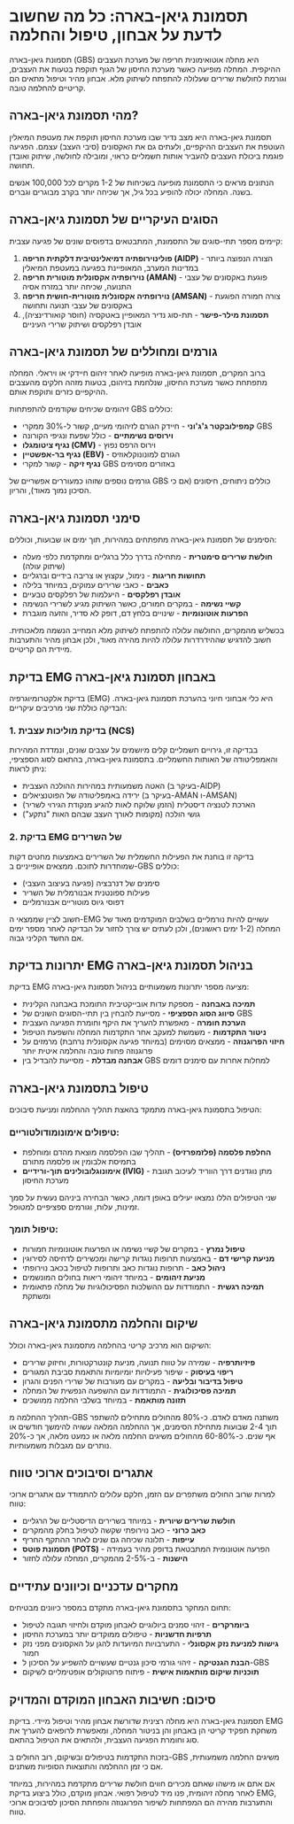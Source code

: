 תסמונת גיאן-בארה: כל מה שחשוב לדעת על אבחון, טיפול והחלמה
=========================================================

תסמונת גיאן-בארה (GBS) היא מחלה אוטואימונית חריפה של מערכת העצבים ההיקפית. המחלה מופיעה כאשר מערכת החיסון של הגוף תוקפת בטעות את העצבים, וגורמת לחולשת שרירים שעלולה להתפתח לשיתוק מלא. אבחון מהיר וטיפול מתאים הם קריטיים להחלמה טובה.

מהי תסמונת גיאן-בארה?
---------------------

תסמונת גיאן-בארה היא מצב נדיר שבו מערכת החיסון תוקפת את מעטפת המיאלין העוטפת את העצבים ההיקפיים, ולעתים גם את האקסונים (סיבי העצב) עצמם. הפגיעה פוגמת ביכולת העצבים להעביר אותות חשמליים כראוי, ומובילה לחולשה, שיתוק ואובדן תחושה.

הנתונים מראים כי התסמונת מופיעה בשכיחות של 1-2 מקרים לכל 100,000 אנשים בשנה. המחלה יכולה להופיע בכל גיל, אך שכיחה יותר בקרב מבוגרים וגברים.

הסוגים העיקריים של תסמונת גיאן-בארה
-----------------------------------

קיימים מספר תתי-סוגים של התסמונת, המתבטאים בדפוסים שונים של פגיעה עצבית:

1.  **פולינוירופתיה דמיאלינטיבית דלקתית חריפה (AIDP)** - הצורה הנפוצה ביותר במדינות המערב, המאופיינת בפגיעה במעטפת המיאלין
2.  **נוירופתיה אקסונלית מוטורית חריפה (AMAN)** - פוגעת באקסונים של עצבי התנועה, שכיחה יותר במזרח אסיה
3.  **נוירופתיה אקסונלית מוטורית-חושית חריפה (AMSAN)** - צורה חמורה הפוגעת באקסונים של עצבי תנועה ותחושה
4.  **תסמונת מילר-פישר** - תת-סוג נדיר המאופיין באטקסיה (חוסר קואורדינציה), אובדן רפלקסים ושיתוק שרירי העיניים

גורמים ומחוללים של תסמונת גיאן-בארה
-----------------------------------

ברוב המקרים, תסמונת גיאן-בארה מופיעה לאחר זיהום חיידקי או ויראלי. המחלה מתפתחת כאשר מערכת החיסון, שנלחמת בזיהום, בטעות מזהה חלקים מהעצבים ההיקפיים כזרים ותוקפת אותם.

זיהומים שכיחים שקודמים להתפתחות GBS כוללים:

-   **קמפילובקטר ג'ג'וני** - חיידק הגורם לזיהומי מעיים, קשור ל-30% ממקרי GBS
-   **וירוסים נשימתיים** - כולל שפעת ונגיפי הקורונה
-   **נגיף ציטומגלו (CMV)** - וירוס הרפס נפוץ
-   **נגיף בר-אפשטיין (EBV)** - הגורם למונונוקלאוזיס
-   **נגיף זיקה** - קשור למקרי GBS באזורים מסוימים

גורמים נוספים שזוהו כמעוררים אפשריים של GBS כוללים ניתוחים, חיסונים (אם כי הסיכון נמוך מאוד), והריון.

סימני תסמונת גיאן-בארה
----------------------

הסימנים של תסמונת גיאן-בארה מתפתחים במהירות, תוך ימים או שבועות, וכוללים:

-   **חולשת שרירים סימטרית** - מתחילה בדרך כלל ברגליים ומתקדמת כלפי מעלה (שיתוק עולה)
-   **תחושות חריגות** - נימול, עקצוץ או צריבה בידיים וברגליים
-   **כאבים** - כאבי שרירים עמוקים, במיוחד בלילה
-   **אובדן רפלקסים** - היעלמות של רפלקסים טבעיים
-   **קשיי נשימה** - במקרים חמורים, כאשר השיתוק מגיע לשרירי הנשימה
-   **הפרעות אוטונומיות** - שינויים בלחץ דם, דופק לא סדיר, והזעה מוגברת

בכשליש מהמקרים, החולשה עלולה להתפתח לשיתוק מלא המחייב הנשמה מלאכותית. חשוב להדגיש שההידרדרות עלולה להיות מהירה מאוד, ולכן אבחון מהיר והתערבות מיידית הם קריטיים.

בדיקת EMG באבחון תסמונת גיאן-בארה
---------------------------------

בדיקת אלקטרומיוגרפיה (EMG) היא כלי אבחוני חיוני בהערכת תסמונת גיאן-בארה. הבדיקה כוללת שני מרכיבים עיקריים:

### 1\. בדיקת מוליכות עצבית (NCS)

בבדיקה זו, גירויים חשמליים קלים מיושמים על עצבים שונים, ונמדדת המהירות והאמפליטודה של האותות החשמליים. בתסמונת גיאן-בארה, בהתאם לסוג הספציפי, ניתן לראות:

-   האטה משמעותית במהירות ההולכה העצבית (בעיקר ב-AIDP)
-   ירידה באמפליטודה של הפוטנציאלים (בעיקר ב-AMAN ו-AMSAN)
-   הארכת לטנציה דיסטלית (הזמן שלוקח לאות להגיע מנקודת הגירוי לשריר)
-   גושי הולכה (מקומות לאורך העצב שבהם האות "נתקע")

### 2\. בדיקת EMG של השרירים

בדיקה זו בוחנת את הפעילות החשמלית של השרירים באמצעות מחטים דקות שמוחדרות לתוכם. ממצאים אופייניים ב-GBS כוללים:

-   סימנים של דנרבציה (פגיעה בעיצוב העצבי)
-   פעילות ספונטנית אבנורמלית של השריר
-   דפוסי גיוס מוטוריים אבנורמליים

חשוב לציין שממצאי ה-EMG עשויים להיות נורמליים בשלבים המוקדמים מאוד של המחלה (1-2 ימים ראשונים), ולכן לעתים יש צורך לחזור על הבדיקה לאחר מספר ימים אם החשד הקליני גבוה.

יתרונות בדיקת EMG בניהול תסמונת גיאן-בארה
-----------------------------------------

בדיקת EMG מציעה מספר יתרונות משמעותיים בניהול תסמונת גיאן-בארה:

-   **תמיכה באבחנה** - מספקת עדות אובייקטיבית התומכת באבחנה הקלינית
-   **סיווג הסוג הספציפי** - מסייעת להבחין בין תתי-הסוגים השונים של GBS
-   **הערכת חומרה** - מאפשרת להעריך את היקף וחומרת הפגיעה העצבית
-   **ניטור התקדמות** - משמשת למעקב אחר התקדמות המחלה והשפעת הטיפול
-   **חיזוי הפרוגנוזה** - ממצאים מסוימים (במיוחד פגיעה אקסונלית נרחבת) מרמזים על פרוגנוזה פחות טובה והחלמה איטית יותר
-   **אבחנה מבדלת** - מסייעת להבדיל בין GBS למחלות אחרות עם סימנים דומים

טיפול בתסמונת גיאן-בארה
-----------------------

הטיפול בתסמונת גיאן-בארה מתמקד בהאצת תהליך ההחלמה ומניעת סיבוכים:

### טיפולים אימונומודולטוריים:

-   **החלפת פלסמה (פלזמפרזיס)** - תהליך שבו הפלסמה מוצאת מהדם ומוחלפת בתמיסת אלבומין או פלסמה מתורם
-   **אימונוגלובולינים תוך-ורידיים (IVIG)** - מתן נוגדנים דרך הווריד לעיכוב תגובת מערכת החיסון

שני הטיפולים הללו נמצאו יעילים באופן דומה, כאשר הבחירה ביניהם נעשית על סמך זמינות, עלות, וגורמים ספציפיים למטופל.

### טיפול תומך:

-   **טיפול נמרץ** - במקרים של קשיי נשימה או הפרעות אוטונומיות חמורות
-   **מניעת קרישי דם** - באמצעות תרופות נוגדות קרישה ומכשירים לדחיסה לסירוגין
-   **ניהול כאב** - תרופות נוגדות כאב ותרופות לטיפול בכאב נוירופתי
-   **מניעת זיהומים** - במיוחד זיהומי ריאות בחולים המונשמים
-   **תמיכה רגשית** - התמודדות עם ההשלכות הפסיכולוגיות של מחלה פתאומית ומשתקת

שיקום והחלמה מתסמונת גיאן-בארה
------------------------------

השיקום הוא מרכיב קריטי בהחלמה מתסמונת גיאן-בארה וכולל:

-   **פיזיותרפיה** - שמירה על טווח תנועה, מניעת קונטרקטורות, וחיזוק שרירים
-   **ריפוי בעיסוק** - שיפור פעילויות יומיומיות והתאמת סביבת המגורים
-   **טיפול בדיבור ובליעה** - במקרים עם מעורבות של שרירי הפנים והגרון
-   **תמיכה פסיכולוגית** - התמודדות עם ההשפעה הנפשית של המחלה
-   **תזונה מותאמת** - במיוחד בשלבי החלמה ממושכים

תהליך ההחלמה מ-GBS משתנה מאדם לאדם. כ-80% מהחולים מתחילים להשתפר תוך 2-4 שבועות מתחילת הסימנים, אך ההחלמה המלאה עשויה להימשך חודשים או אף שנים. כ-60-80% מהחולים משיגים החלמה מלאה או כמעט מלאה, אך כ-20% נותרים עם מגבלות משמעותיות.

אתגרים וסיבוכים ארוכי טווח
--------------------------

למרות שרוב החולים משתפרים עם הזמן, חלקם עלולים להתמודד עם אתגרים ארוכי טווח:

-   **חולשת שרירים שיורית** - במיוחד בשרירים הדיסטליים של הרגליים
-   **כאב כרוני** - כאב נוירופתי שקשה לטיפול בחלק מהמקרים
-   **עייפות** - תלונה שכיחה גם שנים לאחר ההתקף החריף
-   **תסמונת פוטס (POTS)** - הפרעה אוטונומית המתבטאת בדופק מהיר בעמידה
-   **הישנות** - ב-2-5% מהמקרים, המחלה עלולה לחזור

מחקרים עדכניים וכיוונים עתידיים
-------------------------------

תחום המחקר בתסמונת גיאן-בארה מתקדם במספר כיוונים מבטיחים:

-   **ביומרקרים** - זיהוי סמנים ביולוגיים לאבחון מוקדם ולחיזוי תגובה לטיפול
-   **תרפיות חדשניות** - טיפולים ממוקדים יותר במערכת החיסון
-   **גישות למניעת נזק אקסונלי** - התערבויות המיועדות להגן על האקסונים מפני נזק חמור
-   **הבנת הגנטיקה** - זיהוי גורמי סיכון גנטיים שעשויים להשפיע על הסיכון ל-GBS
-   **תוכניות שיקום מותאמות אישית** - פיתוח פרוטוקולים אופטימליים לשיקום

סיכום: חשיבות האבחון המוקדם והמדויק
-----------------------------------

תסמונת גיאן-בארה היא מחלה רצינית שדורשת אבחון מהיר וטיפול מיידי. בדיקת EMG משחקת תפקיד קריטי הן באבחון והן בניטור המחלה, ומאפשרת לרופאים להעריך את סוג וחומרת הפגיעה העצבית, ולהתאים את הטיפול בהתאם.

בזכות התקדמות בטיפולים ובשיקום, רוב החולים ב-GBS משיגים החלמה משמעותית, אם כי זמן ההחלמה והתוצאות הסופיות משתנים.

אם אתם או מישהו שאתם מכירים חווים חולשת שרירים מתקדמת במהירות, במיוחד לאחר מחלה זיהומית, פנו מיד לטיפול רפואי. אבחון מוקדם, כולל ביצוע בדיקת EMG, והתערבות מהירה הם המפתחות לשיפור הפרוגנוזה והפחתת הסיכון לסיבוכים ארוכי טווח.